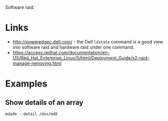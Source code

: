 Software raid.

# Links

- <http://poweredgec.dell.com/> - the Dell `ldstate` command is a good view into software raid and hardware raid under one command.
- <https://access.redhat.com/documentation/en-US/Red_Hat_Enterprise_Linux/5/html/Deployment_Guide/s2-raid-manage-removing.html>

# Examples

## Show details of an array

```
mdadm --detail /dev/md0
```
